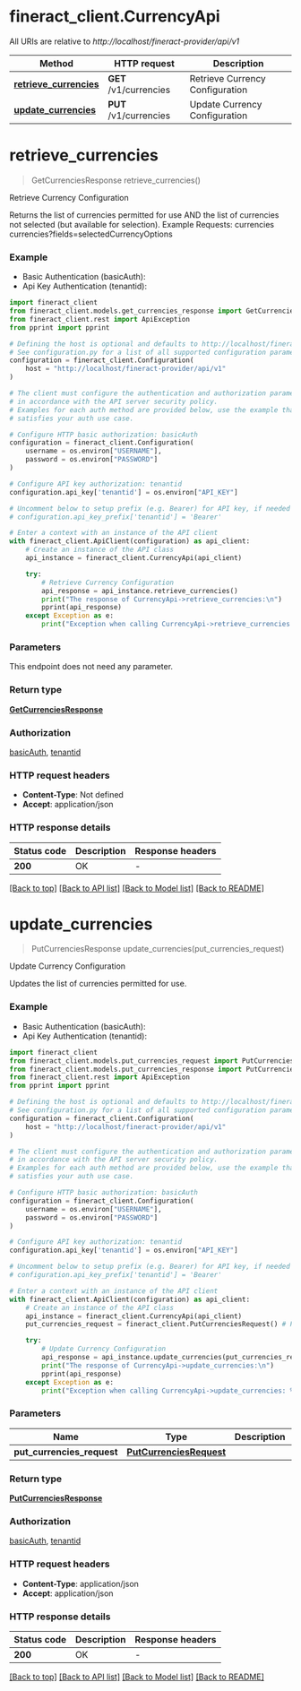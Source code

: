 # fineract_client.CurrencyApi

All URIs are relative to *http://localhost/fineract-provider/api/v1*

Method | HTTP request | Description
------------- | ------------- | -------------
[**retrieve_currencies**](CurrencyApi.md#retrieve_currencies) | **GET** /v1/currencies | Retrieve Currency Configuration
[**update_currencies**](CurrencyApi.md#update_currencies) | **PUT** /v1/currencies | Update Currency Configuration


# **retrieve_currencies**
> GetCurrenciesResponse retrieve_currencies()

Retrieve Currency Configuration

Returns the list of currencies permitted for use AND the list of currencies not selected (but available for selection).  Example Requests:  currencies   currencies?fields=selectedCurrencyOptions

### Example

* Basic Authentication (basicAuth):
* Api Key Authentication (tenantid):

```python
import fineract_client
from fineract_client.models.get_currencies_response import GetCurrenciesResponse
from fineract_client.rest import ApiException
from pprint import pprint

# Defining the host is optional and defaults to http://localhost/fineract-provider/api/v1
# See configuration.py for a list of all supported configuration parameters.
configuration = fineract_client.Configuration(
    host = "http://localhost/fineract-provider/api/v1"
)

# The client must configure the authentication and authorization parameters
# in accordance with the API server security policy.
# Examples for each auth method are provided below, use the example that
# satisfies your auth use case.

# Configure HTTP basic authorization: basicAuth
configuration = fineract_client.Configuration(
    username = os.environ["USERNAME"],
    password = os.environ["PASSWORD"]
)

# Configure API key authorization: tenantid
configuration.api_key['tenantid'] = os.environ["API_KEY"]

# Uncomment below to setup prefix (e.g. Bearer) for API key, if needed
# configuration.api_key_prefix['tenantid'] = 'Bearer'

# Enter a context with an instance of the API client
with fineract_client.ApiClient(configuration) as api_client:
    # Create an instance of the API class
    api_instance = fineract_client.CurrencyApi(api_client)

    try:
        # Retrieve Currency Configuration
        api_response = api_instance.retrieve_currencies()
        print("The response of CurrencyApi->retrieve_currencies:\n")
        pprint(api_response)
    except Exception as e:
        print("Exception when calling CurrencyApi->retrieve_currencies: %s\n" % e)
```



### Parameters

This endpoint does not need any parameter.

### Return type

[**GetCurrenciesResponse**](GetCurrenciesResponse.md)

### Authorization

[basicAuth](../README.md#basicAuth), [tenantid](../README.md#tenantid)

### HTTP request headers

 - **Content-Type**: Not defined
 - **Accept**: application/json

### HTTP response details

| Status code | Description | Response headers |
|-------------|-------------|------------------|
**200** | OK |  -  |

[[Back to top]](#) [[Back to API list]](../README.md#documentation-for-api-endpoints) [[Back to Model list]](../README.md#documentation-for-models) [[Back to README]](../README.md)

# **update_currencies**
> PutCurrenciesResponse update_currencies(put_currencies_request)

Update Currency Configuration

Updates the list of currencies permitted for use.

### Example

* Basic Authentication (basicAuth):
* Api Key Authentication (tenantid):

```python
import fineract_client
from fineract_client.models.put_currencies_request import PutCurrenciesRequest
from fineract_client.models.put_currencies_response import PutCurrenciesResponse
from fineract_client.rest import ApiException
from pprint import pprint

# Defining the host is optional and defaults to http://localhost/fineract-provider/api/v1
# See configuration.py for a list of all supported configuration parameters.
configuration = fineract_client.Configuration(
    host = "http://localhost/fineract-provider/api/v1"
)

# The client must configure the authentication and authorization parameters
# in accordance with the API server security policy.
# Examples for each auth method are provided below, use the example that
# satisfies your auth use case.

# Configure HTTP basic authorization: basicAuth
configuration = fineract_client.Configuration(
    username = os.environ["USERNAME"],
    password = os.environ["PASSWORD"]
)

# Configure API key authorization: tenantid
configuration.api_key['tenantid'] = os.environ["API_KEY"]

# Uncomment below to setup prefix (e.g. Bearer) for API key, if needed
# configuration.api_key_prefix['tenantid'] = 'Bearer'

# Enter a context with an instance of the API client
with fineract_client.ApiClient(configuration) as api_client:
    # Create an instance of the API class
    api_instance = fineract_client.CurrencyApi(api_client)
    put_currencies_request = fineract_client.PutCurrenciesRequest() # PutCurrenciesRequest | 

    try:
        # Update Currency Configuration
        api_response = api_instance.update_currencies(put_currencies_request)
        print("The response of CurrencyApi->update_currencies:\n")
        pprint(api_response)
    except Exception as e:
        print("Exception when calling CurrencyApi->update_currencies: %s\n" % e)
```



### Parameters


Name | Type | Description  | Notes
------------- | ------------- | ------------- | -------------
 **put_currencies_request** | [**PutCurrenciesRequest**](PutCurrenciesRequest.md)|  | 

### Return type

[**PutCurrenciesResponse**](PutCurrenciesResponse.md)

### Authorization

[basicAuth](../README.md#basicAuth), [tenantid](../README.md#tenantid)

### HTTP request headers

 - **Content-Type**: application/json
 - **Accept**: application/json

### HTTP response details

| Status code | Description | Response headers |
|-------------|-------------|------------------|
**200** | OK |  -  |

[[Back to top]](#) [[Back to API list]](../README.md#documentation-for-api-endpoints) [[Back to Model list]](../README.md#documentation-for-models) [[Back to README]](../README.md)

